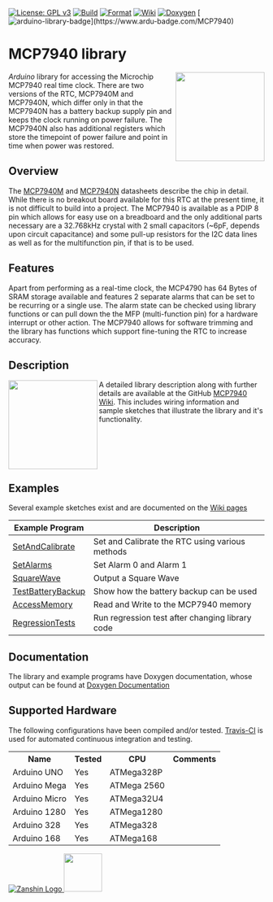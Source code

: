 [![License: GPL v3](https://zanduino.github.io/Badges/GPLv3-blue.svg)](https://www.gnu.org/licenses/gpl-3.0) [![Build](https://github.com/Zanduino/MCP7940/workflows/Build/badge.svg)](https://github.com/Zanduino/MCP7940/actions?query=workflow%3ABuild) [![Format](https://github.com/Zanduino/MCP7940/workflows/Format/badge.svg)](https://github.com/Zanduino/MCP7940/actions?query=workflow%3AFormat) [![Wiki](https://zanduino.github.io/Badges/Documentation-Badge.svg)](https://github.com/Zanduino/MCP7940/wiki) [![Doxygen](https://github.com/Zanduino/MCP7940/workflows/Doxygen/badge.svg)](https://Zanduino.github.io/MCP7940/html/index.html) [![arduino-library-badge](https://www.ardu-badge.com/badge/MCP7940.svg?)](https://www.ardu-badge.com/MCP7940)
# MCP7940 library<br>

<img src="https://github.com/Zanduino/MCP7940/blob/master/Images/MCP7940M-PDIP-8.png" width="175" align="right"/> *Arduino* library for accessing the Microchip MCP7940 real time clock. There are two versions of the RTC, MCP7940M and MCP7940N, which differ only in that the MCP7940N has a battery backup supply pin and keeps the clock running on power failure. The MCP7940N also has additional registers which store the timepoint of power failure and point in time when power was restored.

## Overview
The [MCP7940M](http://ww1.microchip.com/downloads/en/DeviceDoc/20002292B.pdf) and [MCP7940N](http://ww1.microchip.com/downloads/en/DeviceDoc/20005010F.pdf) datasheets describe the chip in detail. While there is no breakout board available for this RTC at the present time, it is not difficult to build into a project. The MCP7940 is available as a PDIP 8 pin which allows for easy use on a breadboard and the only additional parts necessary are a 32.768kHz crystal with 2 small capacitors (~6pF, depends upon circuit capacitance) and some pull-up resistors for the I2C data lines as well as for the multifunction pin, if that is to be used.

## Features
Apart from performing as a real-time clock, the MCP4790 has 64 Bytes of SRAM storage available and features 2 separate alarms that can be set to be recurring or a single use. The alarm state can be checked using library functions or can pull down the the MFP (multi-function pin) for a hardware interrupt or other action.
The MCP7940 allows for software trimming and the library has functions which support fine-tuning the RTC to increase accuracy.

## Description
<img src="https://github.com/Zanduino/MCP7940/blob/master/Images/MCP7940_bb.png" width="175px" align="left" /> A detailed library description along with further details are available at the GitHub [MCP7940 Wiki](https://github.com/Zanduino/MCP7940/wiki). This includes wiring information and sample sketches that illustrate the library and it's functionality.
</br></br></br></br></br></br>
  
## Examples
Several example sketches exist and are documented on the [Wiki pages](https://github.com/Zanduino/MCP7940/wiki)

| Example Program                                                                       | Description                                     |
| ------------------------------------------------------------------------------------- | ----------------------------------------------- |
| [SetAndCalibrate](https://github.com/Zanduino/MCP7940/wiki/SetAndCalibrate.ino)       | Set and Calibrate the RTC using various methods |
| [SetAlarms](https://github.com/Zanduinon/MCP7940/wiki/SetAlarms.ino)                  | Set Alarm 0 and Alarm 1                         |
| [SquareWave](https://github.com/Zanduino/MCP7940/wiki/SquareWave.ino)                 | Output a Square Wave                            |
| [TestBatteryBackup](https://github.com/Zanduino/MCP7940/wiki/TestBatteryBackup.ino)   | Show how the battery backup can be used         |
| [AccessMemory](https://github.com/Zanduino/MCP7940/wiki/AccessMemory.ino)             | Read and Write to the MCP7940 memory            |
| [RegressionTests](https://github.com/Zanduino/MCP7940/wiki/RegressionTests.ino)     |   Run regression test after changing library code |

## Documentation
The library and example programs have Doxygen documentation, whose output can be found at [Doxygen Documentation](https://Zanduino.github.io/MCP7940/html/index.html)  

## Supported Hardware
The following configurations have been compiled and/or tested. [Travis-CI](https://travis-ci.org) is used for automated continuous integration and testing.

<table>
  <th>Name</th>
  <th>Tested</th>
  <th>CPU</th>
  <th>Comments</th>
  <tr>
    <td>Arduino UNO</td>
    <td>Yes</td>
    <td>ATMega328P</td>
    <td></td>
  <tr>
  <tr>
    <td>Arduino Mega</td>
    <td>Yes</td>
    <td>ATMega 2560</td>
    <td></td>
  <tr>
  <tr>
    <td>Arduino Micro</td>
    <td>Yes</td>
    <td>ATMega32U4</td>
    <td></td>
  <tr>
  <tr>
    <td>Arduino 1280</td>
    <td>Yes</td>
    <td>ATMega1280</td>
    <td></td>
  <tr>
  <tr>
    <td>Arduino 328</td>
    <td>Yes</td>
    <td>ATMega328</td>
    <td></td>
  <tr>
  <tr>
    <td>Arduino 168</td>
    <td>Yes</td>
    <td>ATMega168</td>
    <td></td>
  <tr>
</table>    
    
[![Zanshin Logo](https://zanduino.github.io/Images/zanshinkanjitiny.gif) <img src="https://zanduino.github.io/Images/zanshintext.gif" width="75"/>](https://www.sv-zanshin.com)

